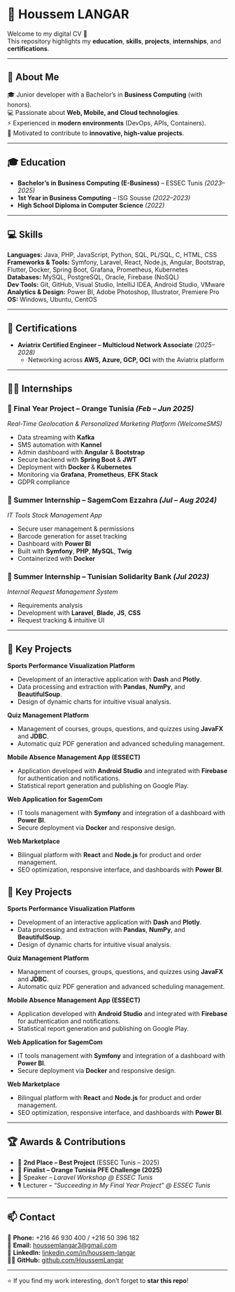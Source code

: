 # 💼 Houssem LANGAR  

Welcome to my digital CV 👋  
This repository highlights my **education**, **skills**, **projects**, **internships**, and **certifications**.  

---

## 📌 About Me  
🎓 Junior developer with a Bachelor’s in **Business Computing** (with honors).  
💻 Passionate about **Web, Mobile, and Cloud technologies**.  
⚡ Experienced in **modern environments** (DevOps, APIs, Containers).  
🚀 Motivated to contribute to **innovative, high-value projects**.  

---

## 🎓 Education  
- **Bachelor’s in Business Computing (E-Business)** – ESSEC Tunis *(2023–2025)*  
- **1st Year in Business Computing** – ISG Sousse *(2022–2023)*  
- **High School Diploma in Computer Science** *(2022)*  

---

## 💻 Skills  

**Languages:** Java, PHP, JavaScript, Python, SQL, PL/SQL, C, HTML, CSS  
**Frameworks & Tools:** Symfony, Laravel, React, Node.js, Angular, Bootstrap, Flutter, Docker, Spring Boot, Grafana, Prometheus, Kubernetes  
**Databases:** MySQL, PostgreSQL, Oracle, Firebase (NoSQL)  
**Dev Tools:** Git, GitHub, Visual Studio, IntelliJ IDEA, Android Studio, VMware  
**Analytics & Design:** Power BI, Adobe Photoshop, Illustrator, Premiere Pro  
**OS:** Windows, Ubuntu, CentOS  

---

## 📜 Certifications  
- **Aviatrix Certified Engineer – Multicloud Network Associate** *(2025–2028)*  
  - Networking across **AWS, Azure, GCP, OCI** with the Aviatrix platform  

---

## 🧑‍💼 Internships  

### 🔸 Final Year Project – **Orange Tunisia** *(Feb – Jun 2025)*  
*Real-Time Geolocation & Personalized Marketing Platform (WelcomeSMS)*  
- Data streaming with **Kafka**  
- SMS automation with **Kannel**  
- Admin dashboard with **Angular** & **Bootstrap**  
- Secure backend with **Spring Boot** & **JWT**  
- Deployment with **Docker** & **Kubernetes**  
- Monitoring via **Grafana**, **Prometheus**, **EFK Stack**  
- GDPR compliance  

### 🔸 Summer Internship – **SagemCom Ezzahra** *(Jul – Aug 2024)*  
*IT Tools Stock Management App*  
- Secure user management & permissions  
- Barcode generation for asset tracking  
- Dashboard with **Power BI**  
- Built with **Symfony**, **PHP**, **MySQL**, **Twig**  
- Containerized with **Docker**  

### 🔸 Summer Internship – **Tunisian Solidarity Bank** *(Jul 2023)*  
*Internal Request Management System*  
- Requirements analysis  
- Development with **Laravel**, **Blade**, **JS**, **CSS**  
- Request tracking & intuitive UI  

---

## 🌟 Key Projects  

**Sports Performance Visualization Platform**  
- Development of an interactive application with **Dash** and **Plotly**.  
- Data processing and extraction with **Pandas**, **NumPy**, and **BeautifulSoup**.  
- Design of dynamic charts for intuitive visual analysis.  

**Quiz Management Platform**  
- Management of courses, groups, questions, and quizzes using **JavaFX** and **JDBC**.  
- Automatic quiz PDF generation and advanced scheduling management.  

**Mobile Absence Management App (ESSECT)**  
- Application developed with **Android Studio** and integrated with **Firebase** for authentication and notifications.  
- Statistical report generation and publishing on Google Play.  

**Web Application for SagemCom**  
- IT tools management with **Symfony** and integration of a dashboard with **Power BI**.  
- Secure deployment via **Docker** and responsive design.  

**Web Marketplace**  
- Bilingual platform with **React** and **Node.js** for product and order management.  
- SEO optimization, responsive interface, and dashboards with **Power BI**.  
## 🌟 Key Projects  

**Sports Performance Visualization Platform**  
- Development of an interactive application with **Dash** and **Plotly**.  
- Data processing and extraction with **Pandas**, **NumPy**, and **BeautifulSoup**.  
- Design of dynamic charts for intuitive visual analysis.  

**Quiz Management Platform**  
- Management of courses, groups, questions, and quizzes using **JavaFX** and **JDBC**.  
- Automatic quiz PDF generation and advanced scheduling management.  

**Mobile Absence Management App (ESSECT)**  
- Application developed with **Android Studio** and integrated with **Firebase** for authentication and notifications.  
- Statistical report generation and publishing on Google Play.  

**Web Application for SagemCom**  
- IT tools management with **Symfony** and integration of a dashboard with **Power BI**.  
- Secure deployment via **Docker** and responsive design.  

**Web Marketplace**  
- Bilingual platform with **React** and **Node.js** for product and order management.  
- SEO optimization, responsive interface, and dashboards with **Power BI**.  

---

## 🏆 Awards & Contributions  
- 🥈 **2nd Place – Best Project** (ESSEC Tunis – 2025)  
- 🎯 **Finalist – Orange Tunisia PFE Challenge (2025)**  
- 🎤 Speaker – *Laravel Workshop @ ESSEC Tunis*  
- 🎙 Lecturer – *“Succeeding in My Final Year Project” @ ESSEC Tunis*  

---

## 📫 Contact  

📱 **Phone:** +216 46 930 400 / +216 50 396 182  
📧 **Email:** [houssemlangar3@gmail.com](mailto:houssemlangar3@gmail.com)  
💼 **LinkedIn:** [linkedin.com/in/houssem-langar](https://linkedin.com/in/houssem-langar)  
👨‍💻 **GitHub:** [github.com/HoussemLangar](https://github.com/HoussemLangar)  

---

⭐ If you find my work interesting, don’t forget to **star this repo**!  


